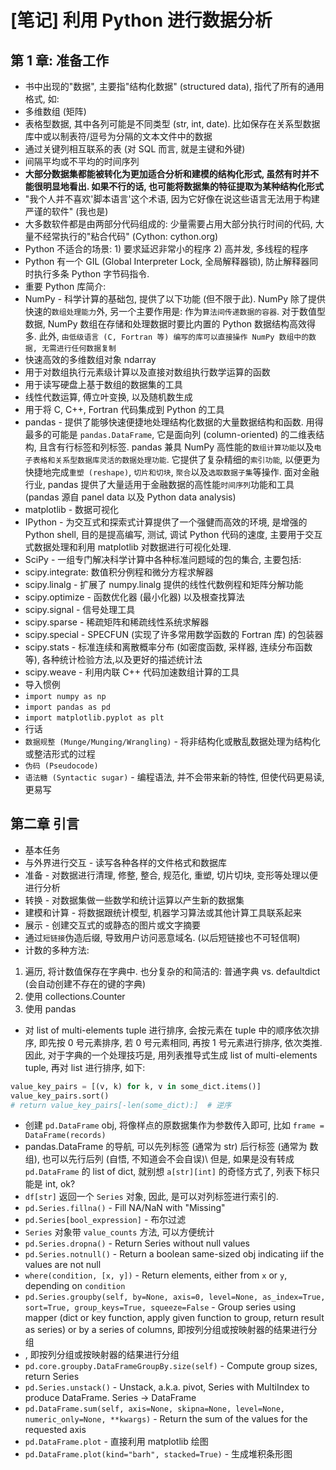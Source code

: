 # [笔记] 利用 Python 进行数据分析

## 第 1 章: 准备工作

- 书中出现的"数据", 主要指"结构化数据" (structured data), 指代了所有的通用格式, 如:
 - 多维数组 (矩阵)
 - 表格型数据, 其中各列可能是不同类型 (str, int, date). 比如保存在关系型数据库中或以制表符/逗号为分隔的文本文件中的数据
 - 通过关键列相互联系的表 (对 SQL 而言, 就是主键和外键)
 - 间隔平均或不平均的时间序列
- **大部分数据集都能被转化为更加适合分析和建模的结构化形式, 虽然有时并不能很明显地看出. 如果不行的话, 也可能将数据集的特征提取为某种结构化形式**
- "我个人并不喜欢'脚本语言'这个术语, 因为它好像在说这些语言无法用于构建严谨的软件" (我也是)
- 大多数软件都是由两部分代码组成的: 少量需要占用大部分执行时间的代码, 大量不经常执行的"粘合代码" (Cython: cython.org)
- Python 不适合的场景: 1) 要求延迟非常小的程序 2) 高并发, 多线程的程序
- Python 有一个 GIL (Global Interpreter Lock, 全局解释器锁), 防止解释器同时执行多条 Python 字节码指令.
- 重要 Python 库简介:
 - NumPy - 科学计算的基础包, 提供了以下功能 (但不限于此). NumPy 除了提供快速的`数组处理能力`外, 另一个主要作用是: 作为`算法间传递数据的容器`. 对于数值型数据, NumPy 数组在存储和处理数据时要比内置的 Python 数据结构高效得多. 此外, `由低级语言 (C, Fortran 等) 编写的库可以直接操作 NumPy 数组中的数据, 无需进行任何数据复制`
  - 快速高效的多维数组对象 ndarray
  - 用于对数组执行元素级计算以及直接对数组执行数学运算的函数
  - 用于读写硬盘上基于数组的数据集的工具
  - 线性代数运算, 傅立叶变换, 以及随机数生成
  - 用于将 C, C++, Fortran 代码集成到 Python 的工具
 - pandas - 提供了能够快速便捷地处理结构化数据的大量数据结构和函数. 用得最多的可能是 `pandas.DataFrame`, 它是面向列 (column-oriented) 的二维表结构, 且含有行标签和列标签. pandas 兼具 NumPy 高性能的`数组计算功能`以及`电子表格和关系型数据库灵活的数据处理功能`. 它提供了复杂精细的`索引功能`, 以便更为快捷地完成`重塑 (reshape)`, `切片和切块`, `聚合`以及`选取数据子集`等操作. 面对金融行业, pandas 提供了大量适用于金融数据的高性能`时间序列`功能和工具 (pandas 源自 panel data 以及 Python data analysis)
 - matplotlib - 数据可视化
 - IPython - 为交互式和探索式计算提供了一个强健而高效的环境, 是增强的 Python shell, 目的是提高编写, 测试, 调试 Python 代码的速度, 主要用于交互式数据处理和利用 matplotlib 对数据进行可视化处理.
 - SciPy - 一组专门解决科学计算中各种标准问题域的包的集合, 主要包括:
  - scipy.integrate: 数值积分例程和微分方程求解器
  - scipy.linalg - 扩展了 numpy.linalg 提供的线性代数例程和矩阵分解功能
  - scipy.optimize - 函数优化器 (最小化器) 以及根查找算法
  - scipy.signal - 信号处理工具
  - scipy.sparse - 稀疏矩阵和稀疏线性系统求解器
  - scipy.special - SPECFUN (实现了许多常用数学函数的 Fortran 库) 的包装器
  - scipy.stats - 标准连续和离散概率分布 (如密度函数, 采样器, 连续分布函数等), 各种统计检验方法,以及更好的描述统计法
  - scipy.weave - 利用内联 C++ 代码加速数组计算的工具
- 导入惯例
 - `import numpy as np`
 - `import pandas as pd`
 - `import matplotlib.pyplot as plt`
- 行话
 - `数据规整 (Munge/Munging/Wrangling)` - 将非结构化或散乱数据处理为结构化或整洁形式的过程
 - `伪码 (Pseudocode)`
 - `语法糖 (Syntactic sugar)` - 编程语法, 并不会带来新的特性, 但使代码更易读, 更易写

## 第二章 引言

- 基本任务
 - 与外界进行交互 - 读写各种各样的文件格式和数据库
 - 准备 - 对数据进行清理, 修整, 整合, 规范化, 重塑, 切片切块, 变形等处理以便进行分析
 - 转换 - 对数据集做一些数学和统计运算以产生新的数据集
 - 建模和计算 - 将数据跟统计模型, 机器学习算法或其他计算工具联系起来
 - 展示 - 创建交互式的或静态的图片或文字摘要
- 通过`短链接`伪造后缀, 导致用户访问恶意域名. (以后短链接也不可轻信啊)
- 计数的多种方法:
 1. 遍历, 将计数值保存在字典中. 也分复杂的和简洁的: 普通字典 vs. defaultdict (会自动创建不存在的键的字典)
 2. 使用 collections.Counter
 3. 使用 pandas
- 对 list of multi-elements tuple 进行排序, 会按元素在 tuple 中的顺序依次排序, 即先按 0 号元素排序, 若 0 号元素相同, 再按 1 号元素进行排序, 依次类推. 因此, 对于字典的一个处理技巧是, 用列表推导式生成 list of multi-elements tuple, 再对 list 进行排序, 如下:

```python
value_key_pairs = [(v, k) for k, v in some_dict.items()]
value_key_pairs.sort()
# return value_key_pairs[-len(some_dict):]  # 逆序
```

- 创建 `pd.DataFrame` obj, 将像样点的原数据集作为参数传入即可, 比如 `frame = DataFrame(records)`
- pandas.DataFrame 的导航, 可以先列标签 (通常为 str) 后行标签 (通常为 数组), 也可以先行后列 (自悟, 不知道会不会自误)\\
但是, 如果是没有转成 `pd.DataFrame` 的 list of dict, 就别想 `a[str][int]` 的奇怪方式了, 列表下标只能是 int, ok?
- `df[str]` 返回一个 `Series` 对象, 因此, 是可以对列标签进行索引的.
- `pd.Series.fillna()` - Fill NA/NaN with "Missing"
- `pd.Series[bool_expression]` - 布尔过滤
- `Series` 对象带 `value_counts` 方法, 可以方便统计
- `pd.Series.dropna()` - Return Series without null values
- `pd.Series.notnull()` - Return a boolean same-sized obj indicating iif the values are not null
- `where(condition, [x, y])` - Return elements, either from `x` or `y`, depending on `condition`
- `pd.Series.groupby(self, by=None, axis=0, level=None, as_index=True, sort=True, group_keys=True, squeeze=False` - Group series using mapper (dict or key function, apply given function to group, return result as series) or by a series of columns, 即按列分组或按映射器的结果进行分组
- , 即按列分组或按映射器的结果进行分组
- `pd.core.groupby.DataFrameGroupBy.size(self)` - Compute group sizes, return Series
- `pd.Series.unstack()` - Unstack, a.k.a. pivot, Series with MultiIndex to produce DataFrame. Series -> DataFrame
- `pd.DataFrame.sum(self, axis=None, skipna=None, level=None, numeric_only=None, **kwargs)` - Return the sum of the values for the requested axis
- `pd.DataFrame.plot` - 直接利用 matplotlib 绘图
- `pd.DataFrame.plot(kind="barh", stacked=True)` - 生成堆积条形图
